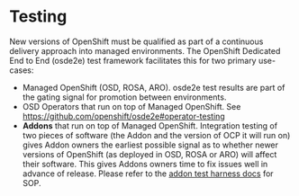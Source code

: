 # **Testing**    

New versions of OpenShift must be qualified as part of a continuous delivery approach into managed environments.  The OpenShift Dedicated End to End (osde2e) test framework facilitates this for two primary use-cases:
* Managed OpenShift (OSD, ROSA, ARO).  osde2e test results are part of the gating signal for promotion between environments.
* OSD Operators that run on top of Managed OpenShift. See https://github.com/openshift/osde2e#operator-testing
* **Addons** that run on top of Managed OpenShift.  Integration testing of two pieces of software (the Addon and the version of OCP it will run on) gives Addon owners the earliest possible signal as to whether newer versions of OpenShift (as deployed in OSD, ROSA or ARO) will affect their software.  This gives Addons owners time to fix issues well in advance of release. Please refer to the [addon test harness docs](https://github.com/openshift/osde2e-example-test-harness/blob/main/README.md) for SOP.

